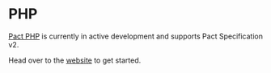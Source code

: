 # PHP

[Pact PHP](https://github.com/pact-foundation/pact-php/) is currently in active development and supports Pact Specification v2.

Head over to the [website](https://github.com/pact-foundation/pact-php/) to get started.

